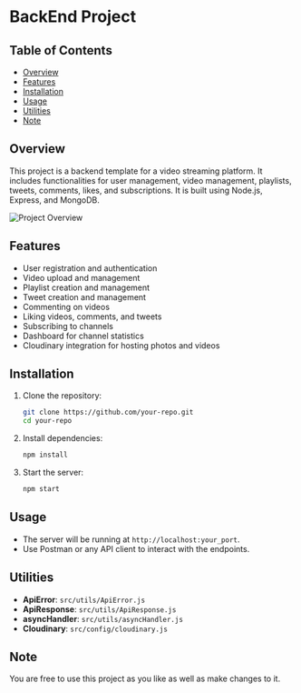 # BackEnd Project

## Table of Contents
- [Overview](#overview)
- [Features](#features)
- [Installation](#installation)
- [Usage](#usage)
- [Utilities](#utilities)
- [Note](#note)

## Overview
This project is a backend template for a video streaming platform. It includes functionalities for user management, video management, playlists, tweets, comments, likes, and subscriptions. It is built using Node.js, Express, and MongoDB.

![Project Overview](path/to/your/image.png)

## Features
- User registration and authentication
- Video upload and management
- Playlist creation and management
- Tweet creation and management
- Commenting on videos
- Liking videos, comments, and tweets
- Subscribing to channels
- Dashboard for channel statistics
- Cloudinary integration for hosting photos and videos

## Installation
1. Clone the repository:
    ```sh
    git clone https://github.com/your-repo.git
    cd your-repo
    ```

2. Install dependencies:
    ```sh
    npm install
    ```

3. Start the server:
    ```sh
    npm start
    ```

## Usage
- The server will be running at `http://localhost:your_port`.
- Use Postman or any API client to interact with the endpoints.

## Utilities
- **ApiError**: `src/utils/ApiError.js`
- **ApiResponse**: `src/utils/ApiResponse.js`
- **asyncHandler**: `src/utils/asyncHandler.js`
- **Cloudinary**: `src/config/cloudinary.js`

## Note
You are free to use this project as you like as well as make changes to it.